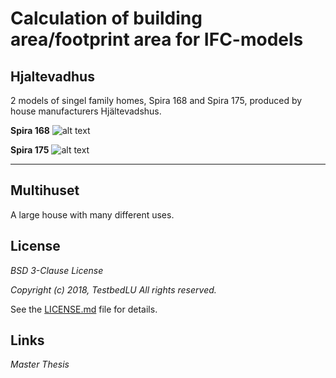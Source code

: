 # Calculation of building area/footprint area for IFC-models

## Hjaltevadhus
2 models of singel family homes, Spira 168 and Spira 175, produced by house manufacturers Hjältevadshus.

__Spira 168__
![alt text](https://github.com/TestbedLU/Testbed_BIM_GIS/blob/master/Building%20area/Hjaltevadshus/Pictures%20-%20house%20models/Hjaltevad168front.PNG "Spira 168")

__Spira 175__
![alt text](https://github.com/TestbedLU/Testbed_BIM_GIS/blob/master/Building%20area/Hjaltevadshus/Pictures%20-%20house%20models/Hjaltevad175front.PNG "Spira 175")

---

## Multihuset
A large house with many different uses.


## License
*BSD 3-Clause License*

*Copyright (c) 2018, TestbedLU*
*All rights reserved.*

See the [LICENSE.md](https://github.com/TestbedLU/Testbed_BIM_GIS/blob/master/LICENSE) file for details.

## Links

*Master Thesis*
